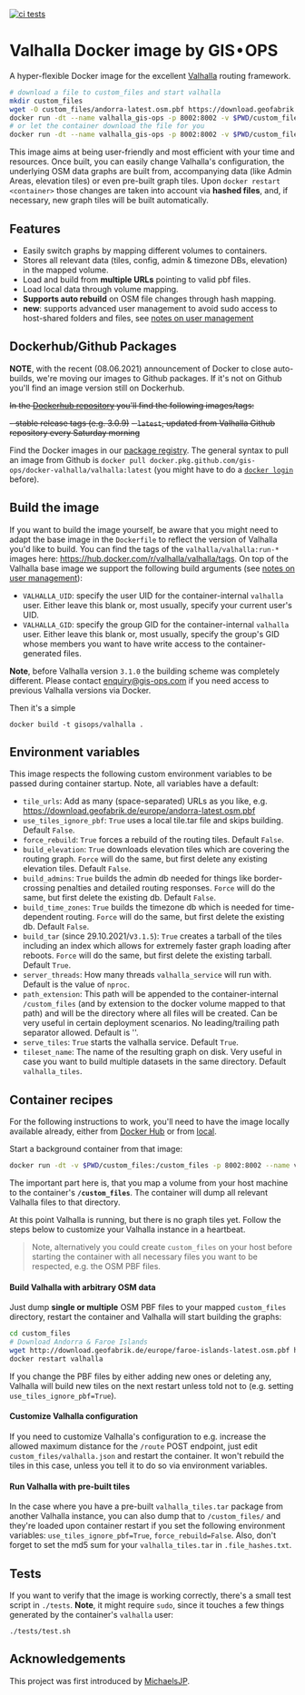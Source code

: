 [![ci tests](https://github.com/gis-ops/docker-valhalla/actions/workflows/tests.yml/badge.svg)](https://github.com/gis-ops/docker-valhalla/actions/workflows/tests.yml)

# Valhalla Docker image by GIS • OPS

A hyper-flexible Docker image for the excellent [Valhalla](https://github.com/valhalla/valhalla) routing framework.

```bash
# download a file to custom_files and start valhalla
mkdir custom_files
wget -O custom_files/andorra-latest.osm.pbf https://download.geofabrik.de/europe/andorra-latest.osm.pbf
docker run -dt --name valhalla_gis-ops -p 8002:8002 -v $PWD/custom_files:/custom_files gisops/valhalla:latest
# or let the container download the file for you
docker run -dt --name valhalla_gis-ops -p 8002:8002 -v $PWD/custom_files:/custom_files -e tile_urls=https://download.geofabrik.de/europe/andorra-latest.osm.pbf gisops/valhalla:latest
```

This image aims at being user-friendly and most efficient with your time and resources. Once built, you can easily change Valhalla's configuration, the underlying OSM data graphs are built from, accompanying data (like Admin Areas, elevation tiles) or even pre-built graph tiles. Upon `docker restart <container>` those changes are taken into account via **hashed files**, and, if necessary, new graph tiles will be built automatically.

## Features

-   Easily switch graphs by mapping different volumes to containers.
-   Stores all relevant data (tiles, config, admin & timezone DBs, elevation) in the mapped volume.
-   Load and build from **multiple URLs** pointing to valid pbf files.
-   Load local data through volume mapping.
-   **Supports auto rebuild** on OSM file changes through hash mapping.
- 	**new**: supports advanced user management to avoid sudo access to host-shared folders and files, see [notes on user management](#notes-on-user-management)

## Dockerhub/Github Packages

**NOTE**, with the recent (08.06.2021) announcement of Docker to close auto-builds, we're moving our images to Github packages. If it's not on Github you'll find an image version still on Dockerhub.

~~In the [Dockerhub repository](https://hub.docker.com/r/gisops/valhalla) you'll find the following images/tags:~~

~~- stable release tags (e.g. 3.0.9)~~
~~- `latest`, updated from Valhalla Github repository every Saturday morning~~

Find the Docker images in our [package registry](https://github.com/orgs/gis-ops/packages?repo_name=docker-valhalla). The general syntax to pull an image from Github is `docker pull docker.pkg.github.com/gis-ops/docker-valhalla/valhalla:latest` (you might have to do a [`docker login`](https://docs.github.com/en/packages/working-with-a-github-packages-registry/working-with-the-docker-registry#authenticating-to-github-packages) before).

## Build the image

If you want to build the image yourself, be aware that you might need to adapt the base image in the `Dockerfile` to reflect the version of Valhalla you'd like to build. You can find the tags of the `valhalla/valhalla:run-*` images here: https://hub.docker.com/r/valhalla/valhalla/tags. On top of the Valhalla base image we support the following build arguments (see [notes on user management](#notes-on-user-management)):

- `VALHALLA_UID`: specify the user UID for the container-internal `valhalla` user. Either leave this blank or, most usually, specify your current user's UID.
- `VALHALLA_GID`: specify the group GID for the container-internal `valhalla` user. Either leave this blank or, most usually, specify the group's GID whose members you want to have write access to the container-generated files.

**Note**, before Valhalla version `3.1.0` the building scheme was completely different. Please contact enquiry@gis-ops.com if you need access to previous Valhalla versions via Docker.

Then it's a simple

```shell script
docker build -t gisops/valhalla .
```

## Environment variables

This image respects the following custom environment variables to be passed during container startup. Note, all variables have a default:

- `tile_urls`: Add as many (space-separated) URLs as you like, e.g. https://download.geofabrik.de/europe/andorra-latest.osm.pbf
- `use_tiles_ignore_pbf`: `True` uses a local tile.tar file and skips building. Default `False`.
- `force_rebuild`: `True` forces a rebuild of the routing tiles. Default `False`.
- `build_elevation`: `True` downloads elevation tiles which are covering the routing graph. `Force` will do the same, but first delete any existing elevation tiles. Default `False`.
- `build_admins`: `True` builds the admin db needed for things like border-crossing penalties and detailed routing responses. `Force` will do the same, but first delete the existing db. Default `False`.
- `build_time_zones`: `True` builds the timezone db which is needed for time-dependent routing. `Force` will do the same, but first delete the existing db. Default `False`.
- `build_tar` (since 29.10.2021/v`3.1.5`): `True` creates a tarball of the tiles including an index which allows for extremely faster graph loading after reboots. `Force` will do the same, but first delete the existing tarball. Default `True`.
- `server_threads`: How many threads `valhalla_service` will run with. Default is the value of `nproc`.
- `path_extension`: This path will be appended to the container-internal `/custom_files` (and by extension to the docker volume mapped to that path) and will be the directory where all files will be created. Can be very useful in certain deployment scenarios. No leading/trailing path separator allowed. Default is ''.
- `serve_tiles`: `True` starts the valhalla service. Default `True`.
- `tileset_name`: The name of the resulting graph on disk. Very useful in case you want to build multiple datasets in the same directory. Default `valhalla_tiles`.

## Container recipes

For the following instructions to work, you'll need to have the image locally available already, either from [Docker Hub](https://hub.docker.com/repository/docker/gisops/valhalla) or from [local](#build-the-image).

Start a background container from that image:

```bash
docker run -dt -v $PWD/custom_files:/custom_files -p 8002:8002 --name valhalla gisops/valhalla:latest
```

The important part here is, that you map a volume from your host machine to the container's **`/custom_files`**. The container will dump all relevant Valhalla files to that directory.

At this point Valhalla is running, but there is no graph tiles yet. Follow the steps below to customize your Valhalla instance in a heartbeat.

> Note, alternatively you could create `custom_files` on your host before starting the container with all necessary files you want to be respected, e.g. the OSM PBF files.

#### Build Valhalla with arbitrary OSM data

Just dump **single or multiple** OSM PBF files to your mapped `custom_files` directory, restart the container and Valhalla will start building the graphs:

```bash
cd custom_files
# Download Andorra & Faroe Islands
wget http://download.geofabrik.de/europe/faroe-islands-latest.osm.pbf http://download.geofabrik.de/europe/andorra-latest.osm.pbf
docker restart valhalla
```

If you change the PBF files by either adding new ones or deleting any, Valhalla will build new tiles on the next restart unless told not to (e.g. setting `use_tiles_ignore_pbf=True`).

#### Customize Valhalla configuration

If you need to customize Valhalla's configuration to e.g. increase the allowed maximum distance for the `/route` POST endpoint, just edit `custom_files/valhalla.json` and restart the container. It won't rebuild the tiles in this case, unless you tell it to do so via environment variables.

#### Run Valhalla with pre-built tiles

In the case where you have a pre-built `valhalla_tiles.tar` package from another Valhalla instance, you can also dump that to `/custom_files/` and they're loaded upon container restart if you set the following environment variables: `use_tiles_ignore_pbf=True`, `force_rebuild=False`. Also, don't forget to set the md5 sum for your `valhalla_tiles.tar` in `.file_hashes.txt`.

## Tests

If you want to verify that the image is working correctly, there's a small test script in `./tests`. **Note**, it might require `sudo`, since it touches a few things generated by the container's `valhalla` user:

```shell script
./tests/test.sh
```

## Acknowledgements

This project was first introduced by [MichaelsJP](https://github.com/MichaelsJP).
